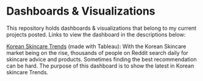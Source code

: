 # Dashboards & Visualizations

This repository holds dashboards & visualizations that belong to my current projects posted. Links to view the dashboard in the descriptions below:

[Korean Skincare Trends](https://public.tableau.com/app/profile/haziel.andrade/viz/KoreanSkincareRedditFindings/K-beautyDashboard#1) (made with Tableau): With the Korean Skincare market being on the rise, thousands of people on Reddit search daily for skincare advice and products. Sometimes finding the best recommendation can be hard. The purpose of this dashboard is to show the latest in Korean skincare Trends. 
